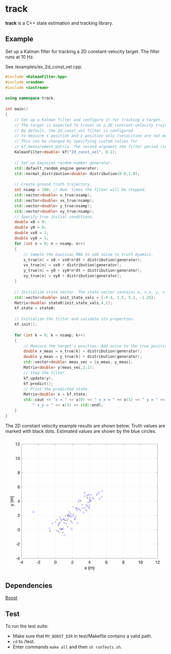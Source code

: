 # track
**track** is a C++ state estimation and tracking library.

## Example

Set up a Kalman filter for tracking a 2D constant-velocity target.
The filter runs at 10 Hz.

See /examples/ex_2d_const_vel.cpp.

```cpp
#include <KalmanFilter.hpp>
#include <random>
#include <iostream>

using namespace track;

int main()
{
    // Set up a Kalman filter and configure it for tracking a target.
    // The target is expected to travel on a 2D constant-velocity trajectory.
    // By default, the 2d_const_vel filter is configured
    // to measure x position and y position only (velocities are not measured).
    // This can be changed by specifying custom values for
    // kf.measurement_matrix. The second argument the filter period (sec.).
    KalmanFilter<double> kf("2d_const_vel", 0.1);

    // Set up Gaussian random number generator.
    std::default_random_engine generator;
    std::normal_distribution<double> distribution(0.0,1.0);

    // Create ground truth trajectory.
    int nsamp = 100; // Num. times the filter will be stepped.
    std::vector<double> x_true(nsamp);
    std::vector<double> vx_true(nsamp);
    std::vector<double> y_true(nsamp);
    std::vector<double> vy_true(nsamp);
    // Specify true initial conditions.
    double x0 = 0;
    double y0 = 0;
    double vx0 = 1;
    double vy0 = 1;
    for (int n = 0; n < nsamp; n++)
    {
        // Sample the Gaussian RNG to add noise to truth dyamics.
        x_true[n] = x0 + vx0*n*dt + distribution(generator);
        vx_true[n] = vx0 + distribution(generator);
        y_true[n] = y0 + vy0*n*dt + distribution(generator);
        vy_true[n] = vy0 + distribution(generator);
    }

    // Initialize state vector. The state vector contains x, v_x, y, v_y.
    std::vector<double> init_state_vals = {-4.4, 1.5, 5.2, -1.25};
    Matrix<double> state0(init_state_vals,4,1);
    kf.state = state0;

    // Initialize the filter and validate its properties.
    kf.init();

    for (int k = 0; k < nsamp; k++)
    {
        // Measure the target's position. Add noise to the true position.
        double x_meas = x_true[k] + distribution(generator);
        double y_meas = y_true[k] + distribution(generator);
        std::vector<double> meas_vec = {x_meas, y_meas};
        Matrix<double> y(meas_vec,2,1);
        // Step the filter.
        kf.update(y);
        kf.predict();
        // Print the predicted state.
        Matrix<double> x = kf.state;
        std::cout << "x = " << x(0) << " v_x = " << x(1) << " y = " << x(2) <<
            " v_y = " << x(3) << std::endl;
    }
}
```

The 2D constant velocity example results are shown below. Truth values are
marked with black dots. Estimated values are shown by the blue circles.

![](https://github.com/brhannan/track/blob/main/docs/images/kf_2d_const_vel.gif)


## Dependencies
[Boost](https://www.boost.org)  

## Test

To run the test suite:
- Make sure that `MY_BOOST_DIR` in test/Makefile contains a valid path.
- `cd` to /test.
- Enter commands `make all` and then `sh runTests.sh`.
